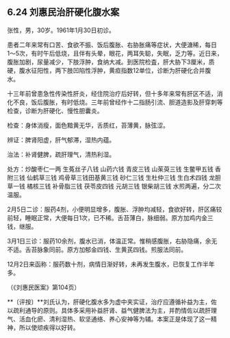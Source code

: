 ## 6.24 刘惠民治肝硬化腹水案

张性，男，30岁。1961年1月30日初诊。

患者二年来常有口苦、食欲不振、饭后腹胀、右胁胀痛等症状，大便溏稀，每日1〜5次，有时午后低烧，且伴有头晕，眼花，两耳失聪，失眠，乏力等。近日来，腹胀加剧，尿量减少，下肢浮肿，食纳大减。到医院检査，肝大胁下3厘米，质硬，腹水征阳性，两下肢凹陷性浮肿，黄疸指数12单位，诊断为肝硬化合并腹水。

十三年前曾患急性传染性肝炎，经住院治疗后好转，但十多年来常有肝区不适，消化不良，饭后腹胀，有时低烧。三年前曾经作十二指肠引流、胆道造影及肝穿刺等检查，诊断为肝硬化、慢性胆囊炎。

检查：身体消瘦，面色黯黄无华，舌质红，苔薄黄，脉弦涩。

辨证：脾肾阳虚，肝气郁滞，湿热内蕴。

治法：补肾健脾，疏肝理气，清热利湿。

处方：炒酸枣仁一两 生菟丝子八钱 山药六钱 青皮三钱 山茱萸三钱 生鳖甲五钱 香附三钱 仙鹤草三钱 鸡骨草三钱田基黄三钱  砂仁三钱 生杜仲三钱 生白术四钱 龙胆草一钱 橘核三钱 补骨脂三钱 茯苓皮四钱 元胡三钱 银柴胡三钱 水煎两遍，分二次温服。

2月5日二诊：服药4剂，小便明显增多，腹胀、浮肿均减轻，食欲好转，肝区痛较前轻，睡眠正常，大便每日1次，已不稀。舌苔薄白，脉细弱。原方加鸡内金三钱，继服。

3月1日三诊：服药10余剂，腹水已消，体温正常。惟稍感腹胀，右胁隐痛，余无不适。舌苔脉象同前。原方加郁金四钱、生黄芪四钱。煎服法同前。

12月2日来函称：服药数十剂，病情日渐好转，未再发生腹水，已恢复工作半年多。

（《刘惠民医案》第104页）

**〔评按〕**刘氏认为，肝硬化腹水多为虚中夹实证，治疗应遵循补益为主，佐以疏利通导的原则。具体多采用补益肝肾、益气健脾法为主，并酌情佐以疏肝理气、活血化瘀、清利湿热、软坚通络、养心安神等为辅。本案正是体现了这一精神，所以使顽疾得以好转。
